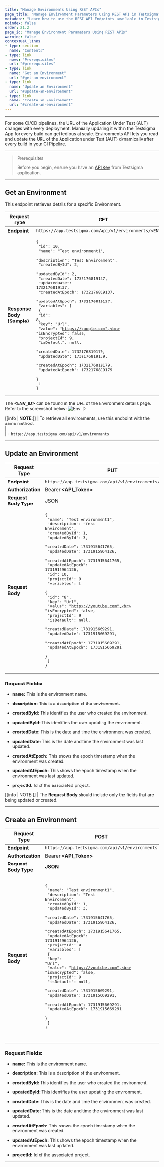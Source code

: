 ```yaml
---
title: "Manage Environments Using REST APIs"
page_title: "Manage Environment Parameters Using REST API in Testsigma"
metadesc: "Learn how to use the REST API Endpoints available in Testsigma for reading and updating Environments | Manage Environments Using REST APIs"
noindex: false
order: 21.2
page_id: "Manage Environment Parameters Using REST APIs"
warning: false
contextual_links:
- type: section
  name: "Contents"
- type: link
  name: "Prerequisites"
  url: "#prerequisites"
- type: link
  name: "Get an Environment"
  url: "#get-an-environment"
- type: link
  name: "Update an Environment"
  url: "#update-an-environment"
- type: link
  name: "Create an Environment"
  url: "#create-an-environment"
---
```


---

For some CI/CD pipelines, the URL of the Application Under Test (AUT) changes with every deployment. Manually updating it within the Testsigma App for every build can get tedious at scale. Environments API lets you read and update the URL of the Application under Test (AUT) dynamically after every build in your CI Pipeline.


---

> <p id="prerequisites">Prerequisites</p>
>
> Before you begin, ensure you have an [API Key](https://testsigma.com/docs/configuration/api-keys/) from Testsigma application.

---

## **Get an Environment**

This endpoint retrieves details for a specific Environment.

| **Request Type** | **GET** |
|---|---|
| **Endpoint** | `https://app.testsigma.com/api/v1/environments/<ENV_ID>` |
|**Response Body (Sample)**| <pre>{<br>    "id": 10,<br>    "name": "Test environment1",<br>    "description": "Test Environment",<br>    "createdById": 2,<br>    "updatedById": 2,<br>    "createdDate": 1732176819137,<br>    "updatedDate": 1732176819137,<br>    "createdAtEpoch": 1732176819137,<br>    "updatedAtEpoch": 1732176819137,<br>    "variables": [<br>        {<br>            "id": 8,<br>            "key": "Url",<br>            "value": "https://google.com",<br>            "isEncrypted": false,<br>            "projectId": 9,<br>            "isDefault": null,<br>            "createdDate": 1732176819179,<br>            "updatedDate": 1732176819179,<br>            "createdAtEpoch": 1732176819179,<br>            "updatedAtEpoch": 1732176819179<br>        }<br>    ]<br>} </pre> |

The **<ENV\_ID>** can be found in the URL of the Environment details page. Refer to the screenshot below:
![Env ID](https://s3.amazonaws.com/static-docs.testsigma.com/new_images/projects/applications/Env_ID.png)

[[info | **NOTE**:]]
| To retrieve all environments, use this endpoint with the same method. <br>
| <br>
|    - `https://app.testsigma.com/api/v1/environments`

---

## **Update an Environment**

| **Request Type**     | PUT |
|-----------------------|-----|
| **Endpoint**          | `https://app.testsigma.com/api/v1/environments/<ENV_ID>`|
| **Authorization**     | Bearer **<API\_Token>** |
| **Request Body Type** | JSON |
| **Request Body**      | <pre>{<br>    "name": "Test environment1",<br>    "description": "Test Environment",<br>    "createdById": 1,<br>    "updatedById": 3,<br>    "createdDate": 1731915641765,<br>    "updatedDate": 1731915964126,<br>    "createdAtEpoch": 1731915641765,<br>    "updatedAtEpoch": 1731915964126,<br>    "id": 10,<br>    "projectId": 9,<br>    "variables": [<br>        {<br>            "id": "8",<br>            "key": "Url",<br>            "value": "https://youtube.com",<br>            "isEncrypted": false,<br>            "projectId": 9,<br>            "isDefault": null,<br>            "createdDate": 1731915669291,<br>            "updatedDate": 1731915669291,<br>            "createdAtEpoch": 1731915669291,<br>            "updatedAtEpoch": 1731915669291<br>        }<br>    ]<br>}</pre> |


### **Request Fields:**

- **name:** This is the environment name.

- **description:** This is a description of the environment.

- **createdById:** This identifies the user who created the environment.

- **updatedById:** This identifies the user updating the environment.

- **createdDate:** This is the date and time the environment was created.

- **updatedDate:** This is the date and time the environment was last updated.

- **createdAtEpoch:** This shows the epoch timestamp when the environment was created.

- **updatedAtEpoch:** This shows the epoch timestamp when the environment was last updated.

- **projectId:** Id of the associated project.


[[info | NOTE:]]
| The **Request Body** should include only the fields that are being updated or created.


---

## **Create an Environment**

| **Request Type**     | **POST** |
|----------------------|-----------------|
| **Endpoint**          | `https://app.testsigma.com/api/v1/environments` |
| **Authorization**     | Bearer **<API\_Token>**  |
| **Request Body Type** | **JSON** |
| **Request Body**      | <pre><br>{<br>    "name": "Test environment1",<br>    "description": "Test Environment",<br>    "createdById": 1,<br>    "updatedById": 3,<br>    "createdDate": 1731915641765,<br>    "updatedDate": 1731915964126,<br>    "createdAtEpoch": 1731915641765,<br>    "updatedAtEpoch": 1731915964126,<br>    "projectId": 9,<br>    "variables": [<br>        {<br>            "key": "Url",<br>            "value": "https://youtube.com",<br>            "isEncrypted": false,<br>            "projectId": 9,<br>            "isDefault": null,<br>            "createdDate": 1731915669291,<br>            "updatedDate": 1731915669291,<br>            "createdAtEpoch": 1731915669291,<br>            "updatedAtEpoch": 1731915669291<br>        }<br>    ]<br>}<pre> |



### **Request Fields:**

- **name:** This is the environment name.

- **description:** This is a description of the environment.

- **createdById:** This identifies the user who created the environment.

- **updatedById:** This identifies the user updating the environment.

- **createdDate:** This is the date and time the environment was created.

- **updatedDate:** This is the date and time the environment was last updated.

- **createdAtEpoch:** This shows the epoch timestamp when the environment was created.

- **updatedAtEpoch:** This shows the epoch timestamp when the environment was last updated.

- **projectId:** Id of the associated project.


---



